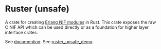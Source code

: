 # Ruster (unsafe)

A crate for creating [Erlang NIF modules](http://www.erlang.org/doc/man/erl_nif.html) in Rust.  This crate exposes the raw C NIF API which can be used directly or as a foundation for higher layer interface crates.

See [documention](http://goertzenator.github.io/ruster_unsafe/ruster_unsafe/index.html).
See [ruster_unsafe_demo](https://github.com/goertzenator/ruster_unsafe_demo).
